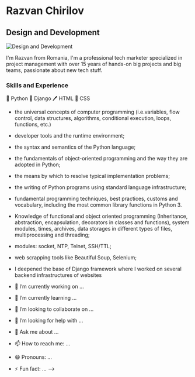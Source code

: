 # Razvan Chirilov
## Design and Development
![Design and Development](https://media-exp1.licdn.com/dms/image/C4D16AQFqkuq1Pnb5aQ/profile-displaybackgroundimage-shrink_350_1400/0/1585136241413?e=1635379200&v=beta&t=IXkCnU4UGCgmZYZXn8yU53NvP6towEJ4l_afLYcnd3c)

I'm Razvan from Romania, I'm a professional tech marketer specialized in project management with over 15 years of hands-on big projects and big teams, passionate about new tech stuff.

### Skills and Experience
🐍 Python
🚀 Django
🖊️ HTML
🌈 CSS

-  the universal concepts of computer programming (i.e.variables, flow control, data structures, algorithms, conditional execution, loops, functions, etc.)<br>
-  developer tools and the runtime environment;<br>
-  the syntax and semantics of the Python language;<br>
-  the fundamentals of object-oriented programming and the way they are adopted in Python;<br>
-  the means by which to resolve typical implementation problems;<br>
-  the writing of Python programs using standard language infrastructure;<br>
-  fundamental programming techniques, best practices, customs and vocabulary, including the most common library functions in Python 3.<br>
-  Knowledge of functional and object oriented programming (Inheritance, abstraction, encapsulation, decorators in classes and functions), system modules, times, archives, data storages in different types of files, multiprocessing and threading;<br>
-  modules: socket, NTP, Telnet, SSH/TTL;<br>
-  web scrapping tools like Beautiful Soup, Selenium;<br>
-  I deepened the base of Django framework where I worked on several backend infrastructures of websites


- 🔭 I’m currently working on ...
- 🌱 I’m currently learning ...
- 👯 I’m looking to collaborate on ...
- 🤔 I’m looking for help with ...
- 💬 Ask me about ...
- 📫 How to reach me: ...
- 😄 Pronouns: ...
- ⚡ Fun fact: ...
-->
